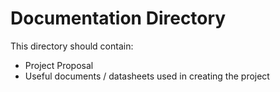 <h1> Documentation Directory </h1>

This directory should contain:
  - Project Proposal
  - Useful documents / datasheets used in creating the project

